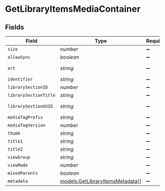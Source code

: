 # GetLibraryItemsMediaContainer


## Fields

| Field                                                                    | Type                                                                     | Required                                                                 | Description                                                              | Example                                                                  |
| ------------------------------------------------------------------------ | ------------------------------------------------------------------------ | ------------------------------------------------------------------------ | ------------------------------------------------------------------------ | ------------------------------------------------------------------------ |
| `size`                                                                   | *number*                                                                 | :heavy_minus_sign:                                                       | N/A                                                                      | 70                                                                       |
| `allowSync`                                                              | *boolean*                                                                | :heavy_minus_sign:                                                       | N/A                                                                      | true                                                                     |
| `art`                                                                    | *string*                                                                 | :heavy_minus_sign:                                                       | N/A                                                                      | /:/resources/movie-fanart.jpg                                            |
| `identifier`                                                             | *string*                                                                 | :heavy_minus_sign:                                                       | N/A                                                                      | com.plexapp.plugins.library                                              |
| `librarySectionID`                                                       | *number*                                                                 | :heavy_minus_sign:                                                       | N/A                                                                      | 1                                                                        |
| `librarySectionTitle`                                                    | *string*                                                                 | :heavy_minus_sign:                                                       | N/A                                                                      | Movies                                                                   |
| `librarySectionUUID`                                                     | *string*                                                                 | :heavy_minus_sign:                                                       | N/A                                                                      | 322a231a-b7f7-49f5-920f-14c61199cd30                                     |
| `mediaTagPrefix`                                                         | *string*                                                                 | :heavy_minus_sign:                                                       | N/A                                                                      | /system/bundle/media/flags/                                              |
| `mediaTagVersion`                                                        | *number*                                                                 | :heavy_minus_sign:                                                       | N/A                                                                      | 1701731894                                                               |
| `thumb`                                                                  | *string*                                                                 | :heavy_minus_sign:                                                       | N/A                                                                      | /:/resources/movie.png                                                   |
| `title1`                                                                 | *string*                                                                 | :heavy_minus_sign:                                                       | N/A                                                                      | Movies                                                                   |
| `title2`                                                                 | *string*                                                                 | :heavy_minus_sign:                                                       | N/A                                                                      | Recently Released                                                        |
| `viewGroup`                                                              | *string*                                                                 | :heavy_minus_sign:                                                       | N/A                                                                      | movie                                                                    |
| `viewMode`                                                               | *number*                                                                 | :heavy_minus_sign:                                                       | N/A                                                                      | 65592                                                                    |
| `mixedParents`                                                           | *boolean*                                                                | :heavy_minus_sign:                                                       | N/A                                                                      | true                                                                     |
| `metadata`                                                               | [models.GetLibraryItemsMetadata](../models/getlibraryitemsmetadata.md)[] | :heavy_minus_sign:                                                       | N/A                                                                      |                                                                          |